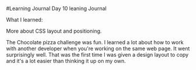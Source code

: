 #Learning Journal Day 10
leaning Journal   

What I learned:  

More about CSS layout and positioning.  

The Chocolate pizza challenge was fun. I learned a lot about how to work with another developer when you're working on the same web page. It went surprisingly well. That was the first time I was given a design layout to copy and it's a lot easier than thinking it up on my own. 
